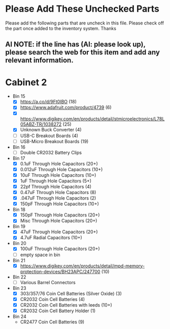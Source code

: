 # Please Add These Unchecked Parts

Please add the following parts that are uncheck in this file. Please check off the part once added to the inventory system. Thanks

## AI NOTE: if the line has (AI: please look up), please search the web for this item and add any relevant information.

# Cabinet 2

- Bin 15
  - [x] https://a.co/d/9Ft0IBO (18)
  - [x] https://www.adafruit.com/product/4739 (6)
  - [x] https://www.digikey.com/en/products/detail/stmicroelectronics/L78L05ABZ-TR/1038272 (25)
  - [x] Unknown Buck Converter (4)
  - [ ] USB-C Breakout Boards (4)
  - [ ] USB-Micro Breakout Boards (19)
- Bin 16
  - [ ] Double CR2032 Battery Clips
- Bin 17
  - [x] 0.1uF Through Hole Capacitors (20+)
  - [x] 0.012uF Through Hole Capacitors (10+)
  - [x] 10uF Through Hole Capacitors (10+)
  - [x] 1uF Through Hole Capacitors (5+)
  - [x] 22pf Through Hole Capacitors (4)
  - [x] 0.47uF Through Hole Capacitors (8)
  - [x] .047uF Through Hole Capacitors (2)
  - [x] 150pF Through Hole Capacitors (10+)
- Bin 18
  - [x] 150pF Through Hole Capacitors (20+)
  - [x] Misc Through Hole Capacitors (20+)
- Bin 19
  - [x] 47uF Through Hole Capacitors (20+)
  - [x] 4.7uF Radial Capacitors (10+)
- Bin 20
  - [x] 100uF Through Hole Capacitors (20+)
  - [ ] empty space in bin
- Bin 21
  - [x] https://www.digikey.com/en/products/detail/mpd-memory-protection-devices/BH23APC/247700 (10)
- Bin 22
  - [ ] Various Barrel Connectors
- Bin 23
  - [x] 303/357/76 Coin Cell Batteries (Silver Oxide) (3)
  - [x] CR2032 Coin Cell Batteries (4)
  - [x] CR2032 Coin Cell Batteries with leeds (10+)
  - [x] CR2032 Coin Cell Battery Holder (1)
- Bin 24
  - CR2477 Coin Cell Batteries (9)
